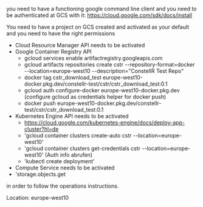 
you need to have a functioning google command line client and you need to be authenticated at GCS with it:
https://cloud.google.com/sdk/docs/install

You need to have a project on GCS created and activated as your default and you need to have the right permissions
 - Cloud Resource Manager API needs to be activated
 - Google Container Registry API
    - gcloud services enable artifactregistry.googleapis.com
    - gcloud artifacts repositories create cstr --repository-format=docker --location=europe-west10  --description="ConstellR Test Repo"
    - docker tag cstr_download_test europe-west10-docker.pkg.dev/constellr-test/cstr/cstr_download_test:0.1
    - gcloud auth configure-docker europe-west10-docker.pkg.dev (configure gcloud as credentials helper for docker push)
    - docker push europe-west10-docker.pkg.dev/constellr-test/cstr/cstr_download_test:0.1
 - Kubernetes Engine API needs to be activated
    - https://cloud.google.com/kubernetes-engine/docs/deploy-app-cluster?hl=de
    - 'gcloud container clusters create-auto cstr  --location=europe-west10'
    - 'gcloud container clusters get-credentials cstr --location=europe-west10' (Auth info abrufen)
    - 'kubectl create deployment'
 - Compute Service needs to be activated
 - 'storage.objects.get

in order to follow the operations instructions.





Location: europe-west10

